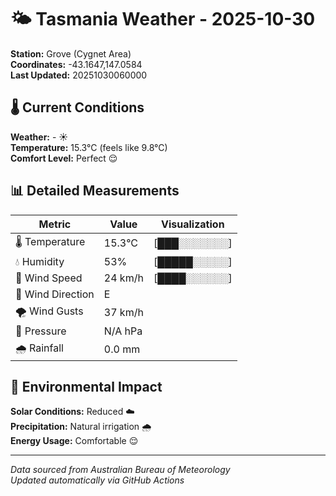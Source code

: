 # 🌤️ Tasmania Weather - 2025-10-30

**Station:** Grove (Cygnet Area)  
**Coordinates:** -43.1647,147.0584  
**Last Updated:** 20251030060000

## 🌡️ Current Conditions

**Weather:** - ☀️  
**Temperature:** 15.3°C (feels like 9.8°C)  
**Comfort Level:** Perfect 😌

## 📊 Detailed Measurements

| Metric | Value | Visualization |
|--------|-------|---------------|
| 🌡️ Temperature | 15.3°C | [███░░░░░░░] |
| 💧 Humidity | 53% | [█████░░░░░] |
| 💨 Wind Speed | 24 km/h | [████░░░░░░] |
| 🧭 Wind Direction | E | |
| 🌪️ Wind Gusts | 37 km/h | |
| 🔽 Pressure | N/A hPa | |
| 🌧️ Rainfall | 0.0 mm | |

## 🌱 Environmental Impact

**Solar Conditions:** Reduced ☁️  
**Precipitation:** Natural irrigation 🌧️  
**Energy Usage:** Comfortable 😌

---
*Data sourced from Australian Bureau of Meteorology*  
*Updated automatically via GitHub Actions*
